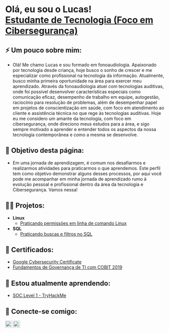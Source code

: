 <h1>Olá, eu sou o Lucas! <br/><a href="https://www.linkedin.com/in/lucasmend0nca/">Estudante de Tecnologia (Foco em Cibersegurança)</a>

<h2>⚡ Um pouco sobre mim:</h2>

- Olá! Me chamo Lucas e sou formado em fonoaudiologia. Apaixonado por tecnologia desde criança, hoje busco o sonho de crescer e me especializar como profissional na tecnologia da informação. Atualmente, busco minha primeira oportunidade na área para exercer meu aprendizado. Através da fonoaudiologia atuei com tecnologias auditivas, onde foi possível desenvolver características especiais como comunicação eficaz, desempenho de trabalho em equipe, autogestão, raciocínio para resolução de problemas, além de desempenhar papel em projetos de conscientização em saúde, com foco em atendimento ao cliente e assistência técnica no que rege às tecnologias auditivas. Hoje eu me considero um amante da tecnologia, com foco em cibersegurança, onde direciono meus estudos para a área, e sigo sempre motivado a aprender e entender todos os aspectos da nossa tecnologia contemporânea e como a mesma se desenvolve.


<h2>🤔 Objetivo desta página:</h2>

- Em uma jornada de aprendizagem, é comum nos desafiarmos e realizarmos atividades para praticarmos o que aprendemos. Este perfil tem como objetivo demonstrar alguns desses processos, por aqui você pode me acompanhar em minha jornada de aprendizado rumo à evolução pessoal e profissional dentro da área da tecnologia e Cibersegurança. Vamos nessa!



<h2>👨‍💻 Projetos:</h2>

- <b>Linux</b>
  - [Praticando permissões em linha de comando Linux](https://github.com/Lucaswm09/Projetos/blob/main/Permiss%C3%B5es_em_Linux.md)
- <b>SQL</b>
  - [Praticando buscas e filtros no SQL](https://github.com/Lucaswm09/Projetos/blob/main/Filtros_SQL.md)

<h2>📄 Certificados:</h2>

- [Google Cybersecurity Certificate](https://coursera.org/verify/professional-cert/V4P3T2M2ETEZ)
- [Fundamentos de Governança de TI com COBIT 2019](https://www.udemy.com/certificate/UC-c033cde2-c0ea-47de-8136-de61075900cd/)

<h2>🌱 Estou atualmente aprendendo:</h2>

  - [SOC Level 1 - TryHackMe](https://tryhackme.com/path/outline/soclevel1)


<h2> 🤳 Conecte-se comigo:</h2>

[<img align="left" alt="JoshMadakor | LinkedIn" width="22px" src="https://cdn.jsdelivr.net/npm/simple-icons@v3/icons/linkedin.svg" />][linkedin]
[<img align="left" alt="JoshMadakor | Instagram" width="22px" src="https://cdn.jsdelivr.net/npm/simple-icons@v3/icons/instagram.svg" />][instagram]

[instagram]: https://www.instagram.com/lucaswilson05
[linkedin]: https://linkedin.com/in/lucasmend0nca


<!--
**Lucaswm09/Lucaswm09** is a ✨ _special_ ✨ repository because its `README.md` (this file) appears on your GitHub profile.

Here are some ideas to get you started:

- 🔭 I’m currently working on ...
- 🌱 I’m currently learning ...
- 👯 I’m looking to collaborate on ...
- 🤔 I’m looking for help with ...
- 💬 Ask me about ...
- 📫 How to reach me: ...
- 😄 Pronouns: ...
- ⚡ Fun fact: ...
-->
